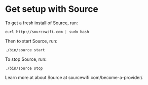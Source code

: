 # Get setup with Source

To get a fresh install of Source, run:

```
curl http://sourcewifi.com | sudo bash
```

Then to start Source, run:

```
./bin/source start
```

To stop Source, run:
```
./bin/source stop
```

Learn more at about Source at sourcewifi.com/become-a-provider/.
